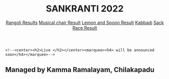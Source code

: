 <head>	<meta charset="UTF-8">	<title><center>SANKRANTI 2022</center></title>	<link rel="stylesheet" href="hw1.css"></head> <body>	<header>	<center>	<h1>SANKRANTI 2022</h1>	</center>	<nav>		
<a href="https://chhvap.github.io/sankranti/Sankaranti_Rangoli.html">Rangoli Results</a>	
<a href="https://chhvap.github.io/sankranti/mcresult.html">Musical chair Result</a>
<a href="https://chhvap.github.io/sankranti/lsresult.html">Lemon and Spoon Result</a>
<a href="https://chhvap.github.io/sankranti/Kabbadi.html">Kabbadi</a>
<a href="https://chhvap.github.io/sankranti/srresults.html">Sack Race Result</a>

	
</nav>	</header>		<main>

 	<!--<center><h2>Live </h2></center><marquee><h4> will be announced soon</h4></marquee>-->
<!--iframe src="https://www.iplt20.com/match/2021/38" height="500" title="W3Schools Free Online Web Tutorials"></iframe>
 <h2><img src="ceo.jpg" alt="points" background-color="yellow" height="200" width="200"/><br>OUR CEO</h2><body style="background-color:yellow;">
 
  <h2><img src="logo.png" alt="points" background-color="yellow" height="50" width="50"/>Managed by Kamma Ramalayam, Chilakapadu </h2><body style="background-color:yellow;">-->
<H2>Managed by Kamma Ramalayam, Chilakapadu </h2>
 <!--This is comment-->
